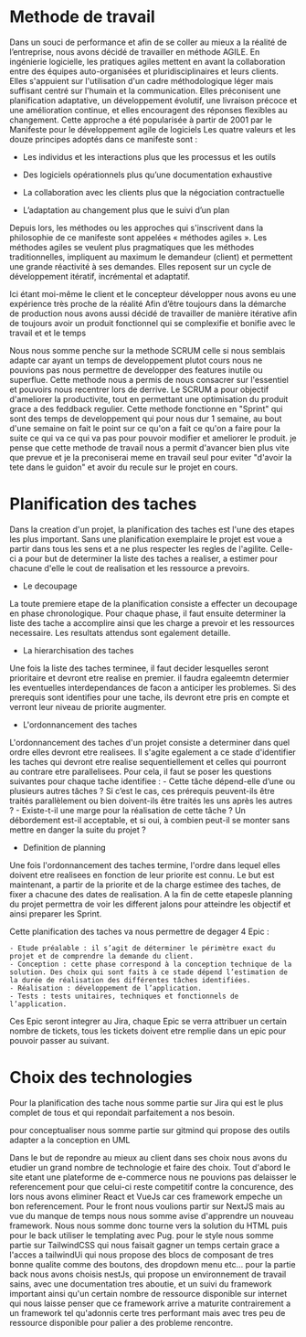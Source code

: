 # Methode de travail
Dans un souci de performance et afin de se coller au mieux a la réalité de l’entreprise, nous avons décidé de travailler en méthode AGILE.
En ingénierie logicielle, les pratiques agiles mettent en avant la collaboration entre des équipes auto-organisées et pluridisciplinaires et leurs clients. Elles s'appuient sur l'utilisation d'un cadre méthodologique léger mais suffisant centré sur l'humain et la communication. Elles préconisent une planification adaptative, un développement évolutif, une livraison précoce et une amélioration continue, et elles encouragent des réponses flexibles au changement.
Cette approche a été popularisée à partir de 2001 par le Manifeste pour le développement agile de logiciels Les quatre valeurs et les douze principes adoptés dans ce manifeste sont :
- Les individus et les interactions plus que les processus et les outils

- Des logiciels opérationnels plus qu’une documentation exhaustive

- La collaboration avec les clients plus que la négociation contractuelle

- L’adaptation au changement plus que le suivi d’un plan

Depuis lors, les méthodes ou les approches qui s'inscrivent dans la philosophie de ce manifeste sont appelées « méthodes agiles ».
Les méthodes agiles se veulent plus pragmatiques que les méthodes traditionnelles, impliquent au maximum le demandeur (client) et permettent une grande réactivité à ses demandes. Elles reposent sur un cycle de développement itératif, incrémental et adaptatif.

Ici étant moi-même le client et le concepteur développer nous avons eu une expérience très proche de la réalité
Afin d’être toujours dans la démarche de production nous avons aussi décidé de travailler de manière itérative afin de toujours avoir un produit fonctionnel qui se complexifie et bonifie avec le travail et et le temps

Nous nous somme penche sur la methode SCRUM celle si nous semblais adapte car ayant un temps de developpement plutot cours nous ne pouvions pas nous permettre de developper des features 
inutile ou superflue. Cette methode nous a permis de nous consacrer sur l'essentiel et pouvoirs nous recentrer lors de derrive.
Le SCRUM a pour objectif d'ameliorer la productivite, tout en permettant une optimisation du produit grace a des feddback regulier. Cette methode fonctionne en "Sprint" qui sont des temps 
de developpement qui pour nous dur 1 semaine, au bout d'une semaine on fait le point sur ce qu'on a fait ce qu'on a faire pour la suite ce qui va ce qui va pas pour pouvoir modifier et ameliorer le produit.
je pense que cette methode de travail nous a permit d'avancer bien plus vite que prevue et je la preconiserai meme en travail seul pour eviter "d'avoir la tete dans le guidon" et avoir du recule sur le projet en cours.

# Planification des taches

Dans la creation d'un projet, la planification des taches est l'une des etapes les plus important. Sans une planification exemplaire le projet est voue a partir dans tous les sens et a ne plus respecter les regles de l'agilite.
Celle-ci a pour but de determiner la liste des taches a realiser, a estimer pour chacune d'elle le cout de realisation et les ressource a prevoirs.

- Le decoupage

La toute premiere etape de la planification consiste a effecter un decoupage en phase chronologique. Pour chaque phase, il faut ensuite determiner la liste des tache a accomplire ainsi que les charge a prevoir et les ressources necessaire. Les resultats attendus sont egalement detaille.

- La hierarchisation des taches

Une fois la liste des taches terminee, il faut decider lesquelles seront prioritaire et devront etre realise en premier. il faudra egaleemtn determier les eventuelles interdependances de facon a anticiper les problemes. Si des prerequis sont identifies pour une tache, ils devront etre pris en compte et verront leur niveau de priorite augmenter.

- L'ordonnancement des taches

L'ordonnancement des taches d'un projet consiste a determiner dans quel ordre elles devront etre realisees. Il s'agite egalement a ce stade d'identifier les taches qui devront etre realise sequentiellement et celles qui pourront au contrare etre parallelisees.
Pour cela, il faut se poser les questions suivantes pour chaque tache identifiee :
    - Cette tâche dépend-elle d’une ou plusieurs autres tâches ? Si c’est le cas, ces prérequis peuvent-ils être traités parallèlement ou bien doivent-ils être traités les uns après les autres ?
    - Existe-t-il une marge pour la réalisation de cette tâche ? Un débordement est-il acceptable, et si oui, à combien peut-il se monter sans mettre en danger la suite du projet ?

- Definition de planning

Une fois l'ordonnancement des taches termine, l'ordre dans lequel elles doivent etre realisees en fonction de leur priorite est connu. Le but est maintenant, a partir de la priorite et de la charge estimee des taches, de fixer a chacune des dates de realisation. A la fin de cette etapesle planning du projet permettra de voir les different jalons pour atteindre les objectif et ainsi preparer les Sprint.

Cette planification des taches va nous permettre de degager 4 Epic :

    - Etude préalable : il s’agit de déterminer le périmètre exact du projet et de comprendre la demande du client.
    - Conception : cette phase correspond à la conception technique de la solution. Des choix qui sont faits à ce stade dépend l’estimation de la durée de réalisation des différentes tâches identifiées.
    - Réalisation : développement de l’application.
    - Tests : tests unitaires, techniques et fonctionnels de l’application.

Ces Epic seront integrer au Jira, chaque Epic se verra attribuer un certain nombre de tickets, tous les tickets doivent etre remplie dans un epic pour pouvoir passer au suivant.

# Choix des technologies

Pour la planification des tache nous somme partie sur Jira qui est le plus complet de tous et qui repondait parfaitement a nos besoin.

pour conceptualiser nous somme partie sur gitmind qui propose des outils adapter a la conception en UML

Dans le but de repondre au mieux au client dans ses choix nous avons du etudier un grand nombre de technologie et faire des choix.
Tout d'abord le site etant une plateforme de e-commerce nous ne pouvions pas delaisser le referencement pour que celui-ci reste competitif contre la concurence, des lors nous avons eliminer React et VueJs car ces framework empeche un bon referencement.
Pour le front nous voulions partir sur NextJS mais au vue du manque de temps nous nous somme avise d'apprendre un nouveau framework. Nous nous somme donc tourne vers la solution du HTML puis pour le back utiliser le templating avec Pug. pour le style nous somme partie sur TailwindCSS qui nous faisait gagner un temps certain grace a l'acces a tailwindUi qui nous propose des blocs de composant de tres bonne qualite comme des boutons, des dropdown menu etc...
pour la partie back nous avons choisis nestJs, qui propose un environnement de travail sains, avec une documentation tres aboutie, et un suivi du framework important ainsi qu'un certain nombre de ressource disponible sur internet qui nous laisse penser que ce framework arrive a maturite contrairement a un framework tel qu'adonnis certe tres performant mais avec tres peu de ressource disponible pour palier a des probleme rencontre.
